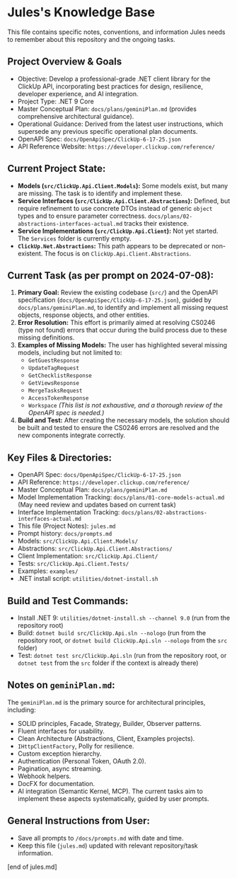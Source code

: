 # Jules's Knowledge Base

This file contains specific notes, conventions, and information Jules needs to remember about this repository and the ongoing tasks.

## Project Overview & Goals
- Objective: Develop a professional-grade .NET client library for the ClickUp API, incorporating best practices for design, resilience, developer experience, and AI integration.
- Project Type: .NET 9 Core
- Master Conceptual Plan: `docs/plans/geminiPlan.md` (provides comprehensive architectural guidance).
- Operational Guidance: Derived from the latest user instructions, which supersede any previous specific operational plan documents.
- OpenAPI Spec: `docs/OpenApiSpec/ClickUp-6-17-25.json`
- API Reference Website: `https://developer.clickup.com/reference/`

## Current Project State:
- **Models (`src/ClickUp.Api.Client.Models`):** Some models exist, but many are missing. The task is to identify and implement these.
- **Service Interfaces (`src/ClickUp.Api.Client.Abstractions`):** Defined, but require refinement to use concrete DTOs instead of generic `object` types and to ensure parameter correctness. `docs/plans/02-abstractions-interfaces-actual.md` tracks their existence.
- **Service Implementations (`src/ClickUp.Api.Client`):** Not yet started. The `Services` folder is currently empty.
- **`ClickUp.Net.Abstractions`:** This path appears to be deprecated or non-existent. The focus is on `ClickUp.Api.Client.Abstractions`.

## Current Task (as per prompt on 2024-07-08):
1.  **Primary Goal:** Review the existing codebase (`src/`) and the OpenAPI specification (`docs/OpenApiSpec/ClickUp-6-17-25.json`), guided by `docs/plans/geminiPlan.md`, to identify and implement all missing request objects, response objects, and other entities.
2.  **Error Resolution:** This effort is primarily aimed at resolving CS0246 (type not found) errors that occur during the build process due to these missing definitions.
3.  **Examples of Missing Models:** The user has highlighted several missing models, including but not limited to:
    *   `GetGuestResponse`
    *   `UpdateTagRequest`
    *   `GetChecklistResponse`
    *   `GetViewsResponse`
    *   `MergeTasksRequest`
    *   `AccessTokenResponse`
    *   `Workspace`
    *(This list is not exhaustive, and a thorough review of the OpenAPI spec is needed.)*
4.  **Build and Test:** After creating the necessary models, the solution should be built and tested to ensure the CS0246 errors are resolved and the new components integrate correctly.

## Key Files & Directories:
- OpenAPI Spec: `docs/OpenApiSpec/ClickUp-6-17-25.json`
- API Reference: `https://developer.clickup.com/reference/`
- Master Conceptual Plan: `docs/plans/geminiPlan.md`
- Model Implementation Tracking: `docs/plans/01-core-models-actual.md` (May need review and updates based on current task)
- Interface Implementation Tracking: `docs/plans/02-abstractions-interfaces-actual.md`
- This file (Project Notes): `jules.md`
- Prompt history: `docs/prompts.md`
- Models: `src/ClickUp.Api.Client.Models/`
- Abstractions: `src/ClickUp.Api.Client.Abstractions/`
- Client Implementation: `src/ClickUp.Api.Client/`
- Tests: `src/ClickUp.Api.Client.Tests/`
- Examples: `examples/`
- .NET install script: `utilities/dotnet-install.sh`

## Build and Test Commands:
- Install .NET 9: `utilities/dotnet-install.sh --channel 9.0` (run from the repository root)
- Build: `dotnet build src/ClickUp.Api.sln --nologo` (run from the repository root, or `dotnet build ClickUp.Api.sln --nologo` from the `src` folder)
- Test: `dotnet test src/ClickUp.Api.sln` (run from the repository root, or `dotnet test` from the `src` folder if the context is already there)


## Notes on `geminiPlan.md`:
The `geminiPlan.md` is the primary source for architectural principles, including:
- SOLID principles, Facade, Strategy, Builder, Observer patterns.
- Fluent interfaces for usability.
- Clean Architecture (Abstractions, Client, Examples projects).
- `IHttpClientFactory`, Polly for resilience.
- Custom exception hierarchy.
- Authentication (Personal Token, OAuth 2.0).
- Pagination, async streaming.
- Webhook helpers.
- DocFX for documentation.
- AI integration (Semantic Kernel, MCP).
The current tasks aim to implement these aspects systematically, guided by user prompts.

## General Instructions from User:
- Save all prompts to `/docs/prompts.md` with date and time.
- Keep this file (`jules.md`) updated with relevant repository/task information.

[end of jules.md]
